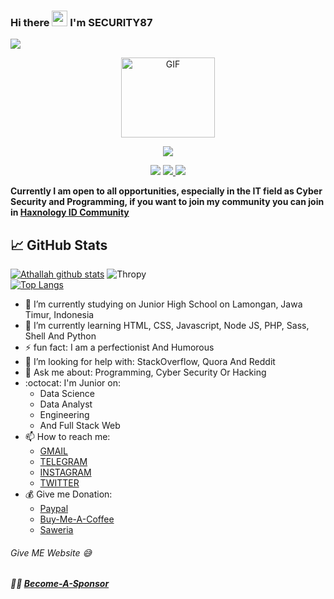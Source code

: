 ### Hi there <img src="https://media.giphy.com/media/hvRJCLFzcasrR4ia7z/giphy.gif" width="25px"/> I'm SECURITY87

![](https://visitor-badge.glitch.me/badge?page_id=SECURITY87) 
<p align="center">
<img src="https://i.ibb.co/9H8jF6K/Whats-App-Image-2020-09-06-at-19-18-51-1.jpg" alt="GIF" width="150" height="128"/>
</p>
<p align="center">
<img src="https://img.shields.io/badge/SECURITY87-blue">
  </p>
 <p align="center">
  <a href="https://twitter.com/Haxnology_ID" target="blank"> <img src="https://img.shields.io/badge/@SECURITY87-30302f?style=flat&logo=twitter" /></a> 
  <a href="https://instagram.com/mfn.fjr.15" target="blank"> <img src="https://img.shields.io/badge/@SECURITY87-30302f?style=flat&logo=instagram" /> </a>
   <a href="https://t.me/DecHex" target="blank"> <img src="https://img.shields.io/badge/@SECURITY87-30302f?style=flat&logo=telegram" /> </a>
</p>

**Currently I am open to all opportunities, especially in the IT field as Cyber Security and Programming, if you want to join my community you can join in [Haxnology ID Community](https://github.com/Haxnology-ID)**
## &#x1f4c8; GitHub Stats
[![Athallah github stats](https://github-readme-stats.vercel.app/api?username=SECURITY87&show_icons=true&theme=radical)](https://github.com/SECURITY87/)
![Thropy](https://github-profile-trophy.vercel.app/?username=SECURITY87&row=1&column=4)<br>
[![Top Langs](https://github-readme-stats.vercel.app/api/top-langs/?username=SECURITY87&layout=compact)](https://github.com/SECURITY87/)

- 🔭 I’m currently studying on Junior High School on Lamongan, Jawa Timur, Indonesia
- 🌱 I’m currently learning HTML, CSS, Javascript, Node JS, PHP, Sass, Shell And Python
- ⚡ fun fact:  I am a perfectionist And Humorous 
- 🤔 I’m looking for help with: StackOverflow, Quora And Reddit
- 💬 Ask me about: Programming, Cyber Security Or Hacking
- :octocat: I'm Junior on: 
  - Data Science
  - Data Analyst
  - Engineering
  - And Full Stack Web  
- 📫 How to reach me:
   - [GMAIL](mailto:mrpredatoranonymous@gmail.com) 
   - [TELEGRAM](https://t.me/DecHex) 
   - [INSTAGRAM](https://instagram.com/Haxnology_ID)
   - [TWITTER](https://twitter.com/Haxnology_ID)
 - 💰 Give me Donation: 
   - [Paypal](https://paypal.me/SECURITY87) 
   - [Buy-Me-A-Coffee](https://www.buymeacoffee.com/SECURITY87) 
   - [Saweria](https://saweria.co/SECURITY87)
 ######  Give ME Website :sweat_smile:
 ##### :guardsman: [Become-A-Sponsor](https://github.com/sponsors/SECURITY87)
 
 
<!--
**SECURITY87/SECURITY87** is a ✨ _special_ ✨ repository because its `README.md` (this file) appears on your GitHub profile.

Here are some ideas to get you started:

- 🔭 I’m currently working on ...
- 🌱 I’m currently learning ...
- 👯 I’m looking to collaborate on ...
- 🤔 I’m looking for help with ...
- 💬 Ask me about ...
- 📫 How to reach me: [GMAIL](mailto:mrpredatoranonymous@gmail.com) [TELEGRAM](https://t.me/DecHex) [INSTAGRAM](https://instagram.com/Haxnology_ID) [TWITTER](https://twitter.com/Haxnology_ID)
- 😄 Pronouns: ...
- ⚡ Fun fact: ...
-->
